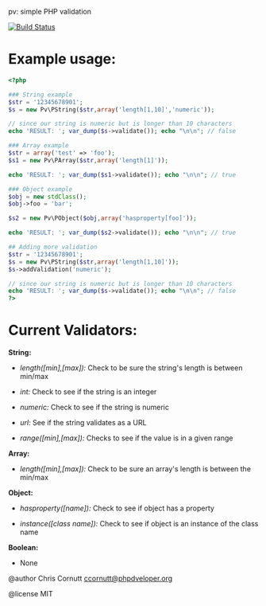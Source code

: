 pv: simple PHP validation

[![Build Status](https://secure.travis-ci.org/enygma/pv.png?branch=master)](http://travis-ci.org/enygma/pv)

Example usage:
=======================

```php
<?php

### String example
$str = '12345678901';
$s = new Pv\PString($str,array('length[1,10]','numeric'));

// since our string is numeric but is longer than 10 characters
echo 'RESULT: '; var_dump($s->validate()); echo "\n\n"; // false

### Array example
$str = array('test' => 'foo');
$s1 = new Pv\PArray($str,array('length[1]'));

echo 'RESULT: '; var_dump($s1->validate()); echo "\n\n"; // true

### Object example
$obj = new stdClass();
$obj->foo = 'bar';

$s2 = new Pv\PObject($obj,array('hasproperty[foo]'));

echo 'RESULT: '; var_dump($s2->validate()); echo "\n\n"; // true

## Adding more validation
$str = '12345678901';
$s = new Pv\PString($str,array('length[1,10]'));
$s->addValidation('numeric');

// since our string is numeric but is longer than 10 characters
echo 'RESULT: '; var_dump($s->validate()); echo "\n\n"; // false
?>
```

Current Validators:
=========================

**String:**

- *length([min],[max]):* Check to be sure the string's length is between min/max

- *int:* Check to see if the string is an integer

- *numeric:* Check to see if the string is numeric

- *url:* See if the string validates as a URL
 
- *range([min],[max]):* Checks to see if the value is in a given range

**Array:**

- *length([min],[max]):* Check to be sure an array's length is between the min/max

**Object:**

- *hasproperty([name]):* Check to see if object has a property

- *instance([class name]):* Check to see if object is an instance of the class name

**Boolean:**

- None

@author Chris Cornutt <ccornutt@phpdveloper.org>

@license MIT
